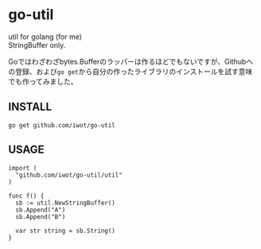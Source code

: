 go-util
=======

util for golang (for me)  
StringBuffer only.

Goではわざわざbytes.Bufferのラッパーは作るほどでもないですが、Githubへの登録、および`go get`から自分の作ったライブラリのインストールを試す意味でも作ってみました。

INSTALL
-------
`go get github.com/iwot/go-util`

USAGE
-----
    import (
      "github.com/iwot/go-util/util"
    )
    
    func f() {
      sb := util.NewStringBuffer()
      sb.Append("A")
      sb.Append("B")

      var str string = sb.String()
    }
